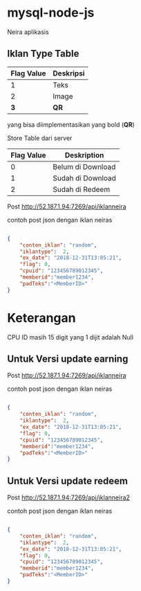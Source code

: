 # mysql-node-js

Neira aplikasis

## Iklan Type Table
Flag Value|Deskripsi
----------|---------
1		| Teks
2		| Image
**3**		| **QR**

yang bisa diimplementasikan yang bold (**QR**)


Store Table dari server

Flag Value | Deskription
-----------|------------
0           | Belum di Download
1           | Sudah di Download
2           | Sudah di Redeem

Post http://52.187.1.94:7269/api/iklanneira 

contoh post json dengan iklan neiras
```json

{
	"conten_iklan": "random",
	"iklantype":  2,
	"ex_date": "2018-12-31T13:05:21",
	"flag": 0,
	"cpuid": "123456789012345",
	"memberid":"member1234",
	"padTeks":"<MemberID>"
}

```

# Keterangan 

CPU ID masih 15 digit yang 1 dijit adalah Null
## Untuk Versi update earning
Post http://52.187.1.94:7269/api/iklanneira

contoh post json dengan iklan neiras
```json

{
	"conten_iklan": "random",
	"iklantype":  2,
	"ex_date": "2018-12-31T13:05:21",
	"flag": 0,
	"cpuid": "123456789012345",
	"memberid":"member1234",
	"padTeks":"<MemberID>"
}

```

## Untuk Versi update redeem
Post http://52.187.1.94:7269/api/iklanneira2 

contoh post json dengan iklan neiras
```json

{
	"conten_iklan": "random",
	"iklantype":  2,
	"ex_date": "2018-12-31T13:05:21",
	"flag": 0,
	"cpuid": "123456789012345",
	"memberid":"member1234",
	"padTeks":"<MemberID>"
}

```